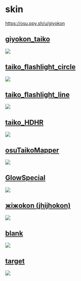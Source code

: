 # skin
https://osu.ppy.sh/u/giyokon

## [giyokon_taiko](https://giyokon.s-ul.eu/aCK4Fk79)
![](https://i.imgur.com/6khf3PD.png)

## [taiko_flashlight_circle](https://giyokon.s-ul.eu/h8UeEV92)
![](https://i.imgur.com/xFyfyMp.png)

## [taiko_flashlight_line](https://giyokon.s-ul.eu/ATCHfvaY)
![](https://i.imgur.com/rdLargt.png)

## [taiko_HDHR](https://giyokon.s-ul.eu/f98GEXvb)
![](https://i.imgur.com/0g1ZrXK.png)

## [osuTaikoMapper](https://giyokon.s-ul.eu/9Fr0BLxx)
![](https://i.imgur.com/mOAQxyg.png)

## [GlowSpecial](https://giyokon.s-ul.eu/ENob3VK0)
![](https://i.imgur.com/bIGkZvt.png)

## [жiжokon (jhijhokon)](https://giyokon.s-ul.eu/meqV22Z4)
![](https://i.imgur.com/5Ke0JjU.jpeg)

## [blank](https://giyokon.s-ul.eu/OFPUzARr)
![](https://i.imgur.com/nOqPAqw.png)

## [target](https://giyokon.s-ul.eu/3ctNf0nk)
![](https://i.imgur.com/UTYSqk6.png)
